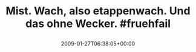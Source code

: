 ---
retweeted: false
source: <a href="http://twitter.com" rel="nofollow">Twitter Web Client</a>
entities:
  hashtags:
  - text: fruehfail
    indices:
    - '51'
    - '61'
  symbols: []
  user_mentions: []
  urls: []
display_text_range:
- '0'
- '61'
favorite_count: '0'
id_str: '1151426524'
truncated: false
retweet_count: '0'
id: '1151426524'
created_at: Tue Jan 27 06:38:05 +0000 2009
favorited: false
full_text: 'Mist. Wach, also etappenwach. Und das ohne Wecker. #fruehfail'
lang: de
tags:
- fruehfail
- pesos/twitter
date: '2009-01-27T06:38:05+00:00'
src: https://twitter.com/bascht/status/1151426524
original_url: https://twitter.com/bascht/status/1151426524
type: twitter_tweet
text: 'Mist. Wach, also etappenwach. Und das ohne Wecker. #fruehfail'
title: 'Mist. Wach, also etappenwach. Und das ohne Wecker. #fruehfail

  '

---